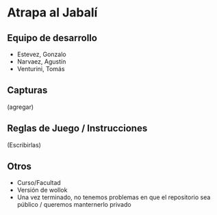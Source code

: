 # Atrapa al Jabalí

## Equipo de desarrollo

- Estevez, Gonzalo
- Narvaez, Agustín
- Venturini, Tomás

## Capturas

(agregar)

## Reglas de Juego / Instrucciones

(Escribirlas)


## Otros

- Curso/Facultad
- Versión de wollok
- Una vez terminado, no tenemos problemas en que el repositorio sea público / queremos manternerlo privado
